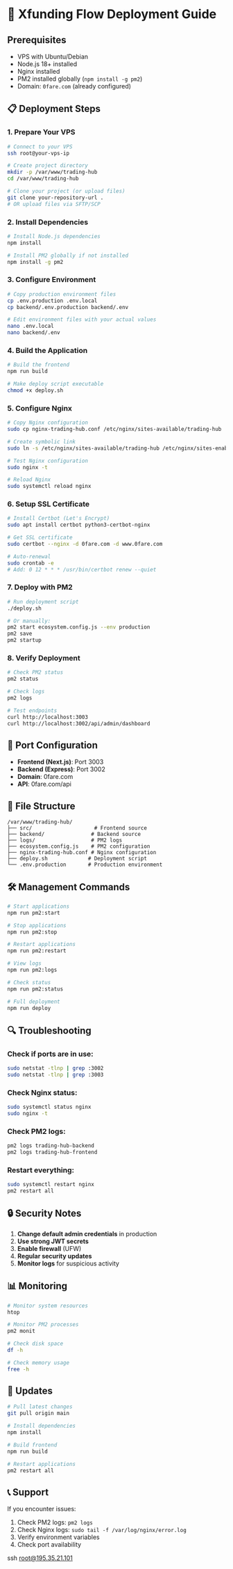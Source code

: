 # 🚀 Xfunding Flow Deployment Guide

## Prerequisites

- VPS with Ubuntu/Debian
- Node.js 18+ installed
- Nginx installed
- PM2 installed globally (`npm install -g pm2`)
- Domain: `0fare.com` (already configured)

## 📋 Deployment Steps

### 1. **Prepare Your VPS**

```bash
# Connect to your VPS
ssh root@your-vps-ip

# Create project directory
mkdir -p /var/www/trading-hub
cd /var/www/trading-hub

# Clone your project (or upload files)
git clone your-repository-url .
# OR upload files via SFTP/SCP
```

### 2. **Install Dependencies**

```bash
# Install Node.js dependencies
npm install

# Install PM2 globally if not installed
npm install -g pm2
```

### 3. **Configure Environment**

```bash
# Copy production environment files
cp .env.production .env.local
cp backend/.env.production backend/.env

# Edit environment files with your actual values
nano .env.local
nano backend/.env
```

### 4. **Build the Application**

```bash
# Build the frontend
npm run build

# Make deploy script executable
chmod +x deploy.sh
```

### 5. **Configure Nginx**

```bash
# Copy Nginx configuration
sudo cp nginx-trading-hub.conf /etc/nginx/sites-available/trading-hub

# Create symbolic link
sudo ln -s /etc/nginx/sites-available/trading-hub /etc/nginx/sites-enabled/

# Test Nginx configuration
sudo nginx -t

# Reload Nginx
sudo systemctl reload nginx
```

### 6. **Setup SSL Certificate**

```bash
# Install Certbot (Let's Encrypt)
sudo apt install certbot python3-certbot-nginx

# Get SSL certificate
sudo certbot --nginx -d 0fare.com -d www.0fare.com

# Auto-renewal
sudo crontab -e
# Add: 0 12 * * * /usr/bin/certbot renew --quiet
```

### 7. **Deploy with PM2**

```bash
# Run deployment script
./deploy.sh

# Or manually:
pm2 start ecosystem.config.js --env production
pm2 save
pm2 startup
```

### 8. **Verify Deployment**

```bash
# Check PM2 status
pm2 status

# Check logs
pm2 logs

# Test endpoints
curl http://localhost:3003
curl http://localhost:3002/api/admin/dashboard
```

## 🔧 Port Configuration

- **Frontend (Next.js)**: Port 3003
- **Backend (Express)**: Port 3002
- **Domain**: 0fare.com
- **API**: 0fare.com/api

## 📁 File Structure

```
/var/www/trading-hub/
├── src/                    # Frontend source
├── backend/               # Backend source
├── logs/                  # PM2 logs
├── ecosystem.config.js    # PM2 configuration
├── nginx-trading-hub.conf # Nginx configuration
├── deploy.sh             # Deployment script
└── .env.production       # Production environment
```

## 🛠️ Management Commands

```bash
# Start applications
npm run pm2:start

# Stop applications
npm run pm2:stop

# Restart applications
npm run pm2:restart

# View logs
npm run pm2:logs

# Check status
npm run pm2:status

# Full deployment
npm run deploy
```

## 🔍 Troubleshooting

### Check if ports are in use:
```bash
sudo netstat -tlnp | grep :3002
sudo netstat -tlnp | grep :3003
```

### Check Nginx status:
```bash
sudo systemctl status nginx
sudo nginx -t
```

### Check PM2 logs:
```bash
pm2 logs trading-hub-backend
pm2 logs trading-hub-frontend
```

### Restart everything:
```bash
sudo systemctl restart nginx
pm2 restart all
```

## 🔒 Security Notes

1. **Change default admin credentials** in production
2. **Use strong JWT secrets**
3. **Enable firewall** (UFW)
4. **Regular security updates**
5. **Monitor logs** for suspicious activity

## 📊 Monitoring

```bash
# Monitor system resources
htop

# Monitor PM2 processes
pm2 monit

# Check disk space
df -h

# Check memory usage
free -h
```

## 🔄 Updates

```bash
# Pull latest changes
git pull origin main

# Install dependencies
npm install

# Build frontend
npm run build

# Restart applications
pm2 restart all
```

## 📞 Support

If you encounter issues:
1. Check PM2 logs: `pm2 logs`
2. Check Nginx logs: `sudo tail -f /var/log/nginx/error.log`
3. Verify environment variables
4. Check port availability


ssh root@195.35.21.101
